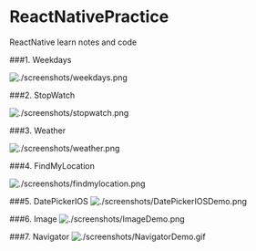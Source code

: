 ReactNativePractice
===
ReactNative learn notes and code

###1. Weekdays

![./screenshots/weekdays.png](./screenshots/weekdays.png)

###2. StopWatch

![./screenshots/stopwatch.png](./screenshots/stopwatch.png)

###3. Weather

![./screenshots/weather.png](./screenshots/weather.png)

###4. FindMyLocation

![./screenshots/findmylocation.png](./screenshots/findmylocation.png)

###5. DatePickerIOS
![./screenshots/DatePickerIOSDemo.png](./screenshots/DatePickerIOSDemo.png)

###6. Image
![./screenshots/ImageDemo.png](./screenshots/ImageDemo.png)

###7. Navigator
![./screenshots/NavigatorDemo.gif](./screenshots/NavigatorDemo.gif)
